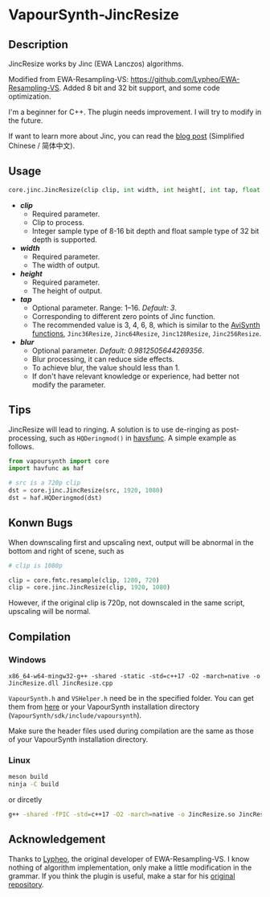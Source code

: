 # VapourSynth-JincResize

## Description

JincResize works by Jinc (EWA Lanczos) algorithms.

Modified from EWA-Resampling-VS: https://github.com/Lypheo/EWA-Resampling-VS. Added 8 bit and 32 bit support, and some code optimization.

I'm a beginner for C++. The plugin needs improvement. I will try to modify in the future.

If want to learn more about Jinc, you can read the [blog post](https://zhuanlan.zhihu.com/p/103910606) (Simplified Chinese / 简体中文).

## Usage

```python
core.jinc.JincResize(clip clip, int width, int height[, int tap, float blur])
```

* ***clip***
    * Required parameter.
    * Clip to process.
    * Integer sample type of 8-16 bit depth and float sample type of 32 bit depth is supported.
* ***width***
    * Required parameter.
    * The width of output.
* ***height***
    * Required parameter.
    * The height of output.
* ***tap***
    * Optional parameter. Range: 1–16. *Default: 3*.
    * Corresponding to different zero points of Jinc function.
    * The recommended value is 3, 4, 6, 8, which is similar to the [AviSynth functions](https://github.com/AviSynth/jinc-resize),  ` Jinc36Resize `, ` Jinc64Resize `, ` Jinc128Resize `, ` Jinc256Resize `.
* ***blur***
    * Optional parameter. *Default: 0.9812505644269356*.
    * Blur processing, it can reduce side effects.
    * To achieve blur, the value should less than 1.
    * If don't have relevant knowledge or experience, had better not modify the parameter.

## Tips

JincResize will lead to ringing. A solution is to use de-ringing as post-processing, such as `HQDeringmod()` in [havsfunc](https://github.com/HomeOfVapourSynthEvolution/havsfunc). A simple example as follows.

```python
from vapoursynth import core
import havfunc as haf

# src is a 720p clip
dst = core.jinc.JincResize(src, 1920, 1080)
dst = haf.HQDeringmod(dst)
```

## Konwn Bugs

When downscaling first and upscaling next, output will be abnormal in the bottom and right of scene, such as

```python
# clip is 1080p

clip = core.fmtc.resample(clip, 1280, 720)
clip = core.jinc.JincResize(clip, 1920, 1080)
```

However, if the original clip is 720p, not downscaled in the same script, upscaling will be normal.

## Compilation

### Windows

```
x86_64-w64-mingw32-g++ -shared -static -std=c++17 -O2 -march=native -o JincResize.dll JincResize.cpp
```

`VapourSynth.h` and `VSHelper.h` need be in the specified folder. You can get them from [here](https://github.com/vapoursynth/vapoursynth/tree/master/include) or your VapourSynth installation directory (`VapourSynth/sdk/include/vapoursynth`).

Make sure the header files used during compilation are the same as those of your VapourSynth installation directory.

### Linux

```bash
meson build
ninja -C build
```
or dircetly

```bash
g++ -shared -fPIC -std=c++17 -O2 -march=native -o JincResize.so JincResize.cpp
```

## Acknowledgement

Thanks to [Lypheo]( https://github.com/Lypheo ), the original developer of EWA-Resampling-VS. I know nothing of algorithm implementation, only make a little modification in the grammar. If you think the plugin is useful, make a star for his [original repository](https://github.com/Lypheo/EWA-Resampling-VS).
